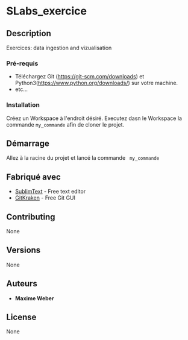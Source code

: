 # SLabs_exercice

## Description

Exercices: data ingestion and vizualisation

### Pré-requis

- Téléchargez Git (https://git-scm.com/downloads) et Python3(https://www.python.org/downloads/) sur votre machine.
- etc...

### Installation

Créez un Workspace à l'endroit désiré.
Executez dasn le Workspace la commande ``my_commande`` afin de cloner le projet.

## Démarrage

Allez à la racine du projet et lancé la commande `` my_commande``

## Fabriqué avec
* [SublimText](https://www.sublimetext.com/) - Free text editor
* [GitKraken](https://www.gitkraken.com/) - Free Git GUI

## Contributing
None

## Versions
None

## Auteurs
* **Maxime Weber** 


## License
None

